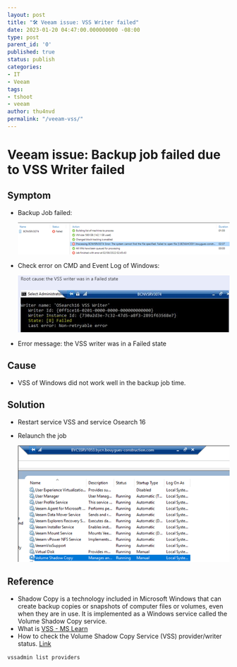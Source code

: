 ```yaml
---
layout: post
title: "🛠 Veeam issue: VSS Writer failed"
date: 2023-01-20 04:47:00.000000000 -08:00
type: post
parent_id: '0'
published: true
status: publish
categories:
- IT
- Veeam
tags:
- tshoot
- veeam
author: thu4nvd
permalink: "/veeam-vss/"
---
```


# Veeam issue: Backup job failed due to VSS Writer failed

## Symptom
* Backup Job failed:   
  
   ![Vss failed](../assets/2024/vss1.png)

* Check error on CMD and Event Log of Windows:   

   ![Log message](../assets/2024/vss3.png)

* Error message: the VSS writer was in a Failed state

## Cause
* VSS of Windows did not work well in the backup job time.

## Solution
* Restart service VSS and service Osearch 16 
* Relaunch the job

  ![Alt text](../assets/2024/vss2.png)


## Reference
* Shadow Copy is a technology included in Microsoft Windows that can create backup copies or snapshots of computer files or volumes, even when they are in use. It is implemented as a Windows service called the Volume Shadow Copy service.
* What is [VSS - MS Learn](https://learn.microsoft.com/en-us/windows-server/storage/file-server/volume-shadow-copy-service)
* How to check the Volume Shadow Copy Service (VSS) provider/writer status. [Link](https://www.veritas.com/support/en_US/article.100020300)

```cmd
vssadmin list providers
```
